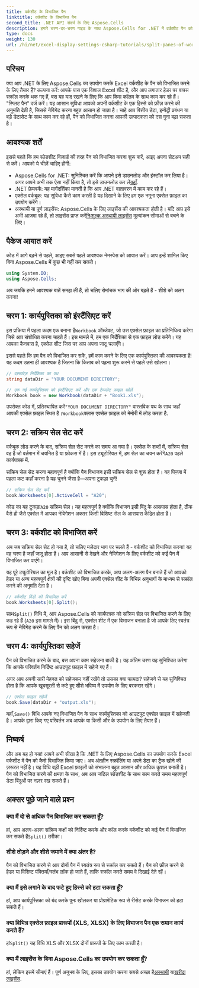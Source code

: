 ```yaml
---
title: वर्कशीट के विभाजित पैन
linktitle: वर्कशीट के विभाजित पैन
second_title: .NET API संदर्भ के लिए Aspose.Cells
description: हमारे चरण-दर-चरण गाइड के साथ Aspose.Cells for .NET में वर्कशीट पैन को विभाजित करना सीखें। इस आसान ट्यूटोरियल के साथ Excel फ़ाइल नेविगेशन को बेहतर बनाएँ।
type: docs
weight: 130
url: /hi/net/excel-display-settings-csharp-tutorials/split-panes-of-worksheet/
---
```

## परिचय

क्या आप .NET के लिए Aspose.Cells का उपयोग करके Excel वर्कशीट के पैन को विभाजित करने के लिए तैयार हैं? कल्पना करें: आपके पास एक विशाल Excel शीट है, और आप लगातार हेडर पर वापस स्क्रॉल करके थक गए हैं, बस यह याद रखने के लिए कि आप किस कॉलम के साथ काम कर रहे हैं। "स्प्लिट पैन" दर्ज करें। यह आसान सुविधा आपको अपनी वर्कशीट के एक हिस्से को फ़्रीज़ करने की अनुमति देती है, जिससे नेविगेट करना बहुत आसान हो जाता है। चाहे आप वित्तीय डेटा, इन्वेंट्री प्रबंधन या बड़े डेटासेट के साथ काम कर रहे हों, पैन को विभाजित करना आपकी उत्पादकता को दस गुना बढ़ा सकता है। 

## आवश्यक शर्तें

इससे पहले कि हम स्प्रेडशीट विज़ार्ड की तरह पैन को विभाजित करना शुरू करें, आइए अपना सेटअप सही से करें। आपको ये चीज़ें चाहिए होंगी:

-  Aspose.Cells for .NET: सुनिश्चित करें कि आपने इसे डाउनलोड और इंस्टॉल कर लिया है। अगर आपने अभी तक ऐसा नहीं किया है, तो इसे डाउनलोड कर लें[यहाँ](https://releases.aspose.com/cells/net/).
- .NET फ्रेमवर्क: यह मार्गदर्शिका मानती है कि आप .NET वातावरण में काम कर रहे हैं।
- एक्सेल वर्कबुक: यह सुविधा कैसे काम करती है यह दिखाने के लिए हम एक नमूना एक्सेल फ़ाइल का उपयोग करेंगे।
-  अस्थायी या पूर्ण लाइसेंस: Aspose.Cells के लिए लाइसेंस की आवश्यकता होती है। यदि आप इसे अभी आज़मा रहे हैं, तो लाइसेंस प्राप्त करें[निःशुल्क अस्थायी लाइसेंस](https://purchase.aspose.com/temporary-license/) मूल्यांकन सीमाओं से बचने के लिए।

## पैकेज आयात करें

कोड में आगे बढ़ने से पहले, आइए सबसे पहले आवश्यक नेमस्पेस को आयात करें। आप इन्हें शामिल किए बिना Aspose.Cells में कुछ भी नहीं कर सकते।

```csharp
using System.IO;
using Aspose.Cells;
```

अब जबकि हमने आवश्यक बातें समझ ली हैं, तो चलिए रोमांचक भाग की ओर बढ़ते हैं - शीशे को अलग करना!

## चरण 1: कार्यपुस्तिका को इंस्टैंसिएट करें

 इस प्रक्रिया में पहला कदम एक बनाना है`Workbook` ऑब्जेक्ट, जो उस एक्सेल फ़ाइल का प्रतिनिधित्व करेगा जिसे आप संशोधित करना चाहते हैं। इस मामले में, हम एक निर्देशिका से एक फ़ाइल लोड करेंगे। यह आपका कैनवास है, एक्सेल शीट जिस पर आप अपना जादू चलाएँगे।

इससे पहले कि हम पैन को विभाजित कर सकें, हमें काम करने के लिए एक कार्यपुस्तिका की आवश्यकता है! यह कदम उतना ही आवश्यक है जितना कि किताब को पढ़ना शुरू करने से पहले उसे खोलना।

```csharp
// दस्तावेज़ निर्देशिका का पथ
string dataDir = "YOUR DOCUMENT DIRECTORY";

// एक नई कार्यपुस्तिका को इंस्टैंसिएट करें और एक टेम्पलेट फ़ाइल खोलें
Workbook book = new Workbook(dataDir + "Book1.xls");
```

 उपरोक्त कोड में, प्रतिस्थापित करें`"YOUR DOCUMENT DIRECTORY"` वास्तविक पथ के साथ जहाँ आपकी एक्सेल फ़ाइल स्थित है।`Workbook`क्लास एक्सेल फ़ाइल को मेमोरी में लोड करता है.

## चरण 2: सक्रिय सेल सेट करें

 वर्कबुक लोड करने के बाद, सक्रिय सेल सेट करने का समय आ गया है। एक्सेल के शब्दों में, सक्रिय सेल वह है जो वर्तमान में चयनित है या फ़ोकस में है। इस ट्यूटोरियल में, हम सेल का चयन करेंगे`A20` पहले कार्यपत्रक में.

सक्रिय सेल सेट करना महत्वपूर्ण है क्योंकि पैन विभाजन इसी सक्रिय सेल से शुरू होता है। यह पिज़्ज़ा में पहला कट कहाँ करना है यह चुनने जैसा है—अपना टुकड़ा चुनें!

```csharp
// सक्रिय सेल सेट करें
book.Worksheets[0].ActiveCell = "A20";
```

 कोड का यह टुकड़ा`A20` सक्रिय सेल। यह महत्वपूर्ण है क्योंकि विभाजन इसी बिंदु के आसपास होता है, ठीक वैसे ही जैसे एक्सेल में आपका नेविगेशन अक्सर किसी विशिष्ट सेल के आसपास केंद्रित होता है।

## चरण 3: वर्कशीट को विभाजित करें

अब जब सक्रिय सेल सेट हो गया है, तो चलिए मज़ेदार भाग पर चलते हैं - वर्कशीट को विभाजित करना! यह वह चरण है जहाँ जादू होता है। आप आसानी से देखने और नेविगेशन के लिए वर्कशीट को कई पैन में विभाजित कर पाएंगे।

यह पूरे ट्यूटोरियल का मूल है। वर्कशीट को विभाजित करके, आप अलग-अलग पैन बनाते हैं जो आपको हेडर या अन्य महत्वपूर्ण क्षेत्रों की दृष्टि खोए बिना अपनी एक्सेल शीट के विभिन्न अनुभागों के माध्यम से स्क्रॉल करने की अनुमति देता है।

```csharp
// वर्कशीट विंडो को विभाजित करें
book.Worksheets[0].Split();
```

 साथ`Split()` विधि में, आप Aspose.Cells को कार्यपत्रक को सक्रिय सेल पर विभाजित करने के लिए कह रहे हैं (`A20` इस मामले में)। इस बिंदु से, एक्सेल शीट में एक विभाजन बनाता है जो आपके लिए स्वतंत्र रूप से नेविगेट करने के लिए पैन को अलग करता है।

## चरण 4: कार्यपुस्तिका सहेजें

पैन को विभाजित करने के बाद, बस अपना काम सहेजना बाकी है। यह अंतिम चरण यह सुनिश्चित करेगा कि आपके परिवर्तन निर्दिष्ट आउटपुट फ़ाइल में सहेजे गए हैं।

अगर आप अपनी सारी मेहनत को सहेजकर नहीं रखेंगे तो उसका क्या फायदा? सहेजने से यह सुनिश्चित होता है कि आपके खूबसूरती से कटे हुए शीशे भविष्य में उपयोग के लिए बरकरार रहेंगे।

```csharp
// एक्सेल फ़ाइल सहेजें
book.Save(dataDir + "output.xls");
```

 यहाँ,`Save()` विधि आपके नए विभाजित पैन के साथ कार्यपुस्तिका को आउटपुट एक्सेल फ़ाइल में सहेजती है। आपके द्वारा किए गए परिवर्तन अब आपके या किसी और के उपयोग के लिए तैयार हैं।

## निष्कर्ष

और अब यह हो गया! आपने अभी सीखा है कि .NET के लिए Aspose.Cells का उपयोग करके Excel वर्कशीट में पैन को कैसे विभाजित किया जाए। अब अंतहीन स्क्रॉलिंग या अपने डेटा का ट्रैक खोने की ज़रूरत नहीं है। यह विधि बड़ी Excel फ़ाइलों को संभालना बहुत आसान और अधिक कुशल बनाती है। पैन को विभाजित करने की क्षमता के साथ, अब आप जटिल स्प्रेडशीट के साथ काम करते समय महत्वपूर्ण डेटा बिंदुओं पर नज़र रख सकते हैं।

## अक्सर पूछे जाने वाले प्रश्न

### क्या मैं दो से अधिक पैन विभाजित कर सकता हूँ?  
 हां, आप अलग-अलग सक्रिय कक्षों को निर्दिष्ट करके और कॉल करके वर्कशीट को कई पैन में विभाजित कर सकते हैं`Split()` तरीका।

### शीशे तोड़ने और शीशे जमाने में क्या अंतर है?  
पैन को विभाजित करने से आप दोनों पैन में स्वतंत्र रूप से स्क्रॉल कर सकते हैं। पैन को फ़्रीज़ करने से हेडर या विशिष्ट पंक्तियाँ/स्तंभ लॉक हो जाते हैं, ताकि स्क्रॉल करते समय वे दिखाई देते रहें।

### क्या मैं इसे लगाने के बाद फटे हुए हिस्से को हटा सकता हूँ?  
हां, आप कार्यपुस्तिका को बंद करके पुनः खोलकर या प्रोग्रामेटिक रूप से रीसेट करके विभाजन को हटा सकते हैं।

### क्या विभिन्न एक्सेल फ़ाइल प्रारूपों (XLS, XLSX) के लिए विभाजन पैन एक समान कार्य करते हैं?  
 हां`Split()` यह विधि XLS और XLSX दोनों प्रारूपों के लिए काम करती है।

### क्या मैं लाइसेंस के बिना Aspose.Cells का उपयोग कर सकता हूँ?  
 हां, लेकिन इसमें सीमाएं हैं। पूर्ण अनुभव के लिए, इसका उपयोग करना सबसे अच्छा है[अस्थायी](https://purchase.aspose.com/temporary-license/) या[खरीदा लाइसेंस](https://purchase.aspose.com/buy).